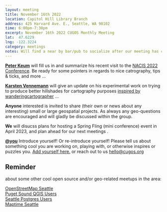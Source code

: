 ```yaml
---
layout: meeting
title: November 16th 2022
location: Capitol Hill Library Branch
address: 425 Harvard Ave. E., Seattle, WA 98102
time: 6:00pm-7:30pm
excerpt: November 16th 2022 CUGOS Monthly Meeting
lat:  47.6229
lng: -122.3224
category: meetings
notes: Will find a near by bar/pub to socialize after our meeting has concluded ! Sorry no virtual access for this meeting for now, but as promised we will work hard to make this happen in the near future
---
```

 
**[Peter Keum](https://github.com/keum)** will fill us in and summarize his recent visit to the [NACIS 2022 Conference](https://nacis2022.sched.com/). Be ready for some pointers in regards to nice catrography, tips & ticks, and more ...
 
**[Karsten Vennemann](https://www.linkedin.com/in/karstenvennemann/)** will give an update on his experimental work on trying to produce better hillshades for cartography purposes [inspired by wanderingcartographer](https://wanderingcartographer.wordpress.com/tag/raster-chunk-processing/) ...

**Anyone** interested is invited to share (their own or news about any interesting) small or large geospatial projects. As always any geo-questions are encouraged and will gladly be discussed within the group.

**We** will disucss plans for hosting a Spring Fling (mini conference) event in April 2023, and plan ahead for our next meetings .

**[@you](http://cugos.org/people/)** Introduce yourself! Or re-introduce yourself! Please tell us about something cool you are working on, playing with, or otherwise inspires or puzzles you. [Add yourself here.](https://github.com/cugos/cugos.github.com/blob/master/meetings/_posts/2022-10-19-cugos_monthly.md) or reach out to us hello@cugos.org

## Reminder 
about some other cool open source and/or geo-related meetups in the area:

[OpenStreetMap Seattle](https://www.meetup.com/OpenStreetMap-Seattle/)  
[Puget Sound QGIS Users](https://www.meetup.com/Puget-Sound-QGIS-Users-Group/)  
[Seattle Postgres Users](https://www.meetup.com/Seattle-Postgres/)  
[Maptime Seattle](https://www.meetup.com/MaptimeSEA/)
